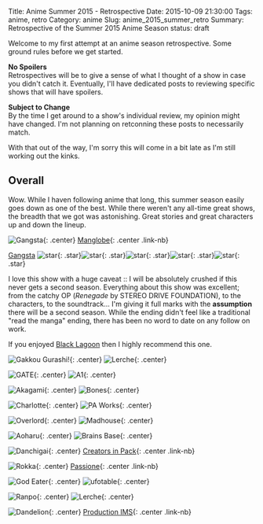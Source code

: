 Title: Anime Summer 2015 - Retrospective
Date: 2015-10-09 21:30:00
Tags: anime, retro
Category: anime
Slug: anime_2015_summer_retro
Summary: Retrospective of the Summer 2015 Anime Season
status: draft

Welcome to my first attempt at an anime season retrospective. Some ground rules before we get started.

__No Spoilers__ <br/> Retrospectives will be to give a sense of what I thought of a show in case you didn't catch it. Eventually, I'll have dedicated posts to reviewing specific shows that will have spoilers.

__Subject to Change__ <br/> By the time I get around to a show's individual review, my opinion might have changed. I'm not planning on retconning these posts to necessarily match.

With that out of the way, I'm sorry this will come in a bit late as I'm still working out the kinks.

## Overall

Wow. While I haven following anime that long, this summer season easily goes down as one of the best. While there weren't any all-time great shows, the breadth that we got was astonishing. Great stories and great characters up and down the lineup.

![Gangsta]({filename}/images/anime/2015/summer/gangsta_pv1.jpg){: .center}
[Manglobe](http://){: .center .link-nb}

[Gangsta](https://hummingbird.me/anime/gangsta) ![star]({filename}/images/rating/full_star.png){: .star}![star]({filename}/images/rating/full_star.png){: .star}![star]({filename}/images/rating/full_star.png){: .star}![star]({filename}/images/rating/full_star.png){: .star}![star]({filename}/images/rating/full_star.png){: .star}

I love this show with a huge caveat :: I will be absolutely crushed if this never gets a second season. Everything about this show was excellent; from the catchy OP (*Renegade* by STEREO DRIVE FOUNDATION), to the characters, to the soundtrack... I'm giving it full marks with the **assumption** there will be a second season. While the ending didn't feel like a traditional "read the manga" ending, there has been no word to date on any follow on work.

If you enjoyed [Black Lagoon]() then I highly recommend this one.

![Gakkou Gurashi!]({filename}/images/anime/2015/summer/gakkougurashi_pv.jpg){: .center}
![Lerche]({filename}/images/anime/studios/lerche.png){: .center}

![GATE]({filename}/images/anime/2015/summer/gate_pv1.jpg){: .center}
![A1]({filename}/images/anime/studios/a1.png){: .center}

![Akagami]({filename}/images/anime/2015/summer/akagami_pv.jpg){: .center}
![Bones]({filename}/images/anime/studios/bones.png){: .center}

![Charlotte]({filename}/images/anime/2015/summer/charlotte_pv2.jpg){: .center}
![PA Works]({filename}/images/anime/studios/pa_works.png){: .center}

![Overlord]({filename}/images/anime/2015/summer/overlord_pv.jpg){: .center}
![Madhouse]({filename}/images/anime/studios/madhouse.png){: .center}

![Aoharu]({filename}/images/anime/2015/summer/aoharu_pv1.jpg){: .center}
![Brains Base]({filename}/images/anime/studios/brains_base.png){: .center}

![Danchigai]({filename}/images/anime/2015/summer/danchigai_pv.jpg){: .center}
[Creators in Pack](http://){: .center .link-nb}

![Rokka]({filename}/images/anime/2015/summer/rokka_pv.jpg){: .center}
[Passione](http://){: .center .link-nb}

![God Eater]({filename}/images/anime/2015/summer/god_eater_pv.jpg){: .center}
![ufotable]({filename}/images/anime/studios/ufotable.jpg){: .center}

![Ranpo]({filename}/images/anime/2015/summer/ranpo_pv1.jpg){: .center}
![Lerche]({filename}/images/anime/studios/lerche.png){: .center}

![Dandelion]({filename}/images/anime/2015/summer/dandelion_pv1.jpg){: .center}
[Production IMS](http://){: .center .link-nb}
